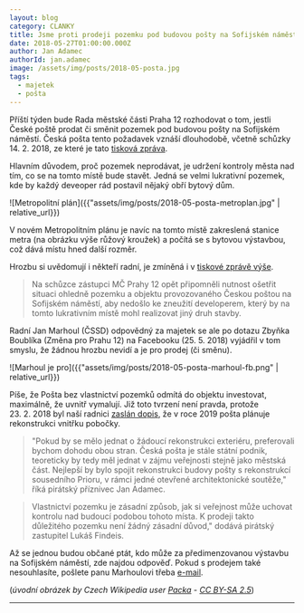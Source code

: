 ```yaml
---
layout: blog
category: CLANKY
title: Jsme proti prodeji pozemku pod budovou pošty na Sofijském náměstí
date: 2018-05-27T01:00:00.000Z
author: Jan Adamec
authorId: jan.adamec
image: /assets/img/posts/2018-05-posta.jpg
tags:
  - majetek
  - pošta
---
```


Příští týden bude Rada městské části Praha 12 rozhodovat o tom, jestli České poště prodat či směnit pozemek pod budovou pošty na Sofijském náměstí. Česká pošta tento požadavek vznáší dlouhodobě, včetně schůzky 14.&nbsp;2.&nbsp;2018, ze které je tato [tisková zpráva](https://www.praha12.cz/radnice-prahy-12-opet-resila-problemy-s-nbsp-ceskou-postou/d-60335).

Hlavním důvodem, proč pozemek neprodávat, je udržení kontroly města nad tím, co se na tomto místě bude stavět. Jedná se velmi lukrativní pozemek, kde by každý deveoper rád postavil nějaký obří bytový dům.

![Metropolitní plán]({{"assets/img/posts/2018-05-posta-metroplan.jpg" | relative_url}})

V novém Metropolitním plánu je navíc na tomto místě zakreslená stanice metra (na obrázku výše růžový kroužek) a počítá se s bytovou výstavbou, což dává místu hned další rozměr.

Hrozbu si uvědomují i někteří radní, je zmíněná i v [tiskové zprávě výše](https://www.praha12.cz/radnice-prahy-12-opet-resila-problemy-s-nbsp-ceskou-postou/d-60335).

> Na schůzce zástupci MČ Prahy 12 opět připomněli nutnost ošetřit situaci ohledně pozemku a objektu provozovaného Českou poštou na Sofijském náměstí, aby nedošlo ke zneužití developerem, který by na tomto lukrativním místě mohl realizovat jiný druh stavby.

Radní Jan Marhoul (ČSSD) odpovědný za majetek se ale po dotazu Zbyňka Boublíka (Změna pro Prahu 12) na Facebooku (25.&nbsp;5.&nbsp;2018) vyjádřil v tom smyslu, že žádnou hrozbu nevidí a je pro prodej (či směnu).

![Marhoul je pro]({{"assets/img/posts/2018-05-posta-marhoul-fb.png" | relative_url}})

Píše, že Pošta bez vlastnictví pozemků odmítá do objektu investovat, maximálně, že uvnitř vymalují. Již toto tvrzení není pravda, protože 23.&nbsp;2.&nbsp;2018 byl naší radnici [zaslán dopis](https://www.praha12.cz/rekonstrukce-pobocky-ceske-posty-na-sofijskem-namesti/d-60536/p1=51), že v roce 2019 pošta plánuje rekonstrukci vnitřku pobočky.

> "Pokud by se mělo jednat o žádoucí rekonstrukci exteriéru, preferovali bychom dohodu obou stran. Česká pošta je stále státní podnik, teoreticky by tedy měl jednat v zájmu veřejnosti stejně jako městská část. Nejlepší by bylo spojit rekonstrukci budovy pošty s rekonstrukcí sousedního Prioru, v rámci jedné otevřené architektonické soutěže," říká pirátský příznivec Jan Adamec.

> Vlastnictví pozemku je zásadní způsob, jak si veřejnost může uchovat kontrolu nad budoucí podobou tohoto místa. K prodeji takto důležitého pozemku není žádný zásadní důvod," dodává pirátský zastupitel Lukáš Findeis.

Až se jednou budou občané ptát, kdo může za předimenzovanou výstavbu na Sofijském náměstí, zde najdou odpověď. Pokud s prodejem také nesouhlasíte, pošlete panu Marhoulovi třeba [e-mail](mailto:marhoul.jan@praha12.cz).

(_úvodní obrázek by Czech Wikipedia user [Packa](https://commons.wikimedia.org/wiki/User:Packa) - [CC BY-SA 2.5](https://creativecommons.org/licenses/by-sa/2.5)_)

- - -
